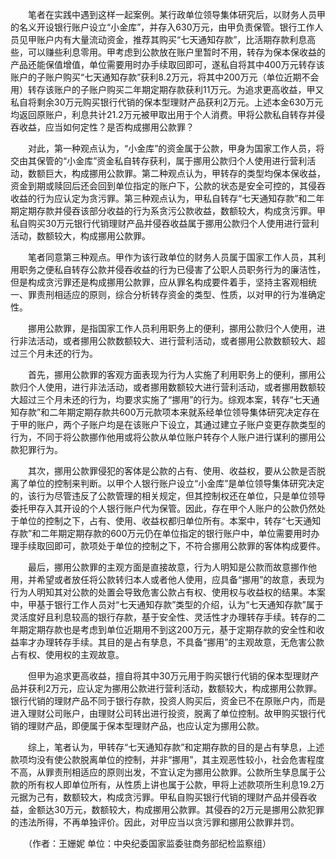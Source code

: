 　　笔者在实践中遇到这样一起案例。某行政单位领导集体研究后，以财务人员甲的名义开设银行账户设立“小金库”，并存入630万元，由甲负责保管。银行工作人员见甲账户内有大量流动资金，推荐其购买“七天通知存款”，比活期存款利息高些，可以赚些利息零用。甲考虑到公款放在账户里暂时不用，转存为保本保收益的产品还能保值增值，单位需要用时办手续取回即可，遂私自将其中400万元转存该账户的子账户购买“七天通知存款”获利8.2万元，将其中200万元（单位近期不会用）转存该账户的子账户购买二年期定期存款获利11万元。为追求更高收益，甲又私自将剩余30万元购买银行代销的保本型理财产品获利2万元。上述本金630万元均返回原账户，利息共计21.2万元被甲取出用于个人消费。甲将公款私自转存并侵吞收益，应当如何定性？是否构成挪用公款罪？

　　对此，第一种观点认为，“小金库”的资金属于公款，甲身为国家工作人员，将交由其保管的“小金库”资金私自转存获利，属于挪用公款归个人使用进行营利活动，数额巨大，构成挪用公款罪。第二种观点认为，甲转存的类型均保本保收益，资金到期或赎回后还会回到单位指定的账户下，公款的状态是安全可控的，其侵吞收益的行为应认定为贪污罪。第三种观点认为，甲私自转存“七天通知存款”和二年期定期存款并侵吞该部分收益的行为系贪污公款收益，数额较大，构成贪污罪。甲私自购买30万元银行代销理财产品并侵吞收益属于挪用公款归个人使用进行营利活动，数额较大，构成挪用公款罪。

　　笔者同意第三种观点。甲作为该行政单位的财务人员属于国家工作人员，其利用职务之便私自转存公款并侵吞收益的行为已侵害了公职人员职务行为的廉洁性，但是构成贪污罪还是构成挪用公款罪，应从罪名构成要件着手，坚持主客观相统一、罪责刑相适应的原则，综合分析转存资金的类型、性质，以对甲的行为准确定性。

　　挪用公款罪，是指国家工作人员利用职务上的便利，挪用公款归个人使用，进行非法活动，或者挪用公款数额较大、进行营利活动，或者挪用公款数额较大、超过三个月未还的行为。

　　首先，挪用公款罪的客观方面表现为行为人实施了利用职务上的便利，挪用公款归个人使用，进行非法活动，或者挪用数额较大进行营利活动，或者挪用数额较大超过三个月未还的行为，均要求实施了“挪用”的行为。综观本案，转存“七天通知存款”和二年期定期存款共600万元款项本来就系经单位领导集体研究决定存在于甲的账户，两个子账户均是在该账户下设立，其通过建立子账户变更存款类型的行为，不同于将公款挪作他用或将公款从单位账户转存个人账户进行谋利的挪用公款犯罪行为。

　　其次，挪用公款罪侵犯的客体是公款的占有、使用、收益权，要从公款是否脱离了单位的控制来判断。以甲个人银行账户设立“小金库”是单位领导集体研究决定的，该行为尽管违反了公款管理的相关规定，但其控制权还在单位，只是单位领导委托甲存入其开设的个人银行账户代为保管。因此，存在甲个人账户的公款仍然处于单位的控制之下，占有、使用、收益权都归单位所有。本案中，转存“七天通知存款”和二年期定期存款的600万元仍在单位指定的银行账户中，单位需要用时办理手续取回即可，款项处于单位的控制之下，不符合挪用公款罪的客体构成要件。

　　最后，挪用公款罪的主观方面是直接故意，行为人明知是公款而故意挪作他用，并希望或者放任将公款转归本人或者他人使用，应具备“挪用”的故意，表现为行为人明知其对公款的处置会导致危害公款占有权、使用权与收益权的结果。本案中，甲基于银行工作人员对“七天通知存款”类型的介绍，认为“七天通知存款”属于灵活度好且利息较高的银行存款，基于安全性、灵活性才办理转存手续。转存的二年期定期存款也是考虑到单位近期用不到这200万元，基于定期存款的安全性和收益率才办理转存手续。其目的是占有孳息，不具备“挪用”的主观故意，无危害公款占有权、使用权的主观故意。

　　但甲为追求更高收益，擅自将其中30万元用于购买银行代销的保本型理财产品并获利2万元，应认定为挪用公款进行营利活动，数额较大，构成挪用公款罪。银行代销的理财产品不同于银行存款，投资人购买后，资金已不在原账户内，而是进入理财公司账户，由理财公司转出进行投资，脱离了单位控制。故甲购买银行代销的理财产品，即便属于保本型理财产品，也应认定为挪用公款。

　　综上，笔者认为，甲转存“七天通知存款”和定期存款的目的是占有孳息，上述款项均没有使公款脱离单位的控制，并非“挪用”，其主观恶性较小，社会危害程度不高，从罪责刑相适应的原则出发，不宜认定为挪用公款罪。公款所生孳息属于公款的所有权人即单位所有，从性质上讲也属于公款，甲将上述款项所生利息19.2万元据为己有，数额较大，构成贪污罪。甲私自购买银行代销的理财产品并侵吞收益，金额达30万元，数额较大，构成挪用公款罪。其侵吞的2万元是挪用公款犯罪的违法所得，不再单独评价。因此，对甲应当以贪污罪和挪用公款罪并罚。

　　（作者：王姗妮 单位：中央纪委国家监委驻商务部纪检监察组）